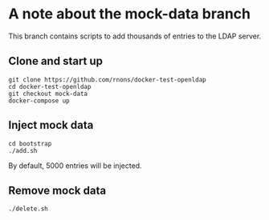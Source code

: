# A note about the mock-data branch

This branch contains scripts to add thousands of entries to the LDAP server.

## Clone and start up

```
git clone https://github.com/rnons/docker-test-openldap
cd docker-test-openldap
git checkout mock-data
docker-compose up
```

## Inject mock data

```
cd bootstrap
./add.sh
```

By default, 5000 entries will be injected.

## Remove mock data

```
./delete.sh
```
